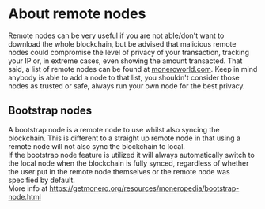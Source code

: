# About remote nodes
Remote nodes can be very useful if you are not able/don't want to download the whole blockchain, but be advised that malicious remote nodes could compromise the level of privacy of your transaction, tracking your IP or, in extreme cases, even showing the amount transacted. That said, a list of remote nodes can be found at [moneroworld.com](https://moneroworld.com). Keep in mind anybody is able to add a node to that list, you shouldn't consider those nodes as trusted or safe, always run your own node for the best privacy.

## Bootstrap nodes
A bootstrap node is a remote node to use whilst also syncing the blockchain. This is different to a straight up remote node in that using a remote node will not also sync the blockchain to local.    
If the bootstrap node feature is utilized it will always automatically switch to the local node when the blockchain is fully synced, regardless of whether the user put in the remote node themselves or the remote node was specified by default.    
More info at https://getmonero.org/resources/moneropedia/bootstrap-node.html

